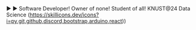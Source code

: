 ▶️ ▶️
Software Developer!
Owner of none! Student of all!
KNUST@24
Data Science 
(https://skillicons.dev/icons?i=py,git,github,discord,bootstrap,arduino,react))
